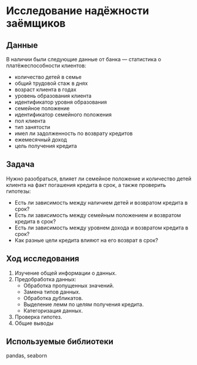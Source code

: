 # Исследование надёжности заёмщиков

## Данные
В наличии были следующие данные от банка — статистика о платёжеспособности клиентов:

* количество детей в семье
* общий трудовой стаж в днях
* возраст клиента в годах
* уровень образования клиента
* идентификатор уровня образования
* семейное положение
* идентификатор семейного положения
* пол клиента
* тип занятости
* имел ли задолженность по возврату кредитов
* ежемесячный доход
* цель получения кредита

## Задача
Нужно разобраться, влияет ли семейное положение и количество детей клиента на факт погашения кредита в срок, а также проверить гипотезы:
- Есть ли зависимость между наличием детей и возвратом кредита в срок?
- Есть ли зависимость между семейным положением и возвратом кредита в срок?
- Есть ли зависимость между уровнем дохода и возвратом кредита в срок?
- Как разные цели кредита влияют на его возврат в срок?

## Ход исследования
1. Изучение общей информации о данных.
2. Предобработка данных:
    * Обработка пропущенных значений.
    * Замена типов данных.
    * Обработка дубликатов.
    * Выделение лемм по целям получения кредита.
    * Категоризация данных.
3. Проверка гипотез.
4. Общие выводы

## Используемые библиотеки
pandas, seaborn

